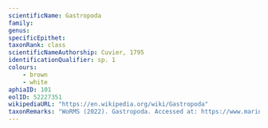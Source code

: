 ```yaml
---
scientificName: Gastropoda
family: 
genus: 
specificEpithet: 
taxonRank: class
scientificNameAuthorship: Cuvier, 1795
identificationQualifier: sp. 1
colours:
    - brown
    - white
aphiaID: 101
eolID: 52227351
wikipediaURL: "https://en.wikipedia.org/wiki/Gastropoda"
taxonRemarks: "WoRMS (2022). Gastropoda. Accessed at: https://www.marinespecies.org/aphia.php?p=taxdetails&id=101 on 2022-02-24"
---
```

